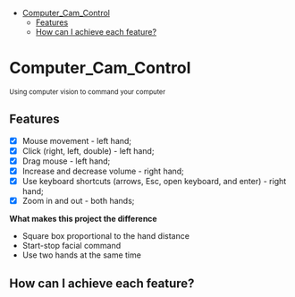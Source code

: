 - [Computer\_Cam\_Control](#computer_cam_control)
  - [Features](#features)
  - [How can I achieve each feature?](#how-can-i-achieve-each-feature)

# Computer_Cam_Control
<small>Using computer vision to command your computer</small>

## Features

- [X] Mouse movement - left hand;
- [X] Click (right, left, double)  - left hand;
- [X] Drag mouse - left hand;
- [X] Increase and decrease volume - right hand; 
- [X] Use keyboard shortcuts (arrows, Esc, open keyboard, and enter) - right hand;
- [X] Zoom in and out - both hands;

**What makes this project the difference**

- Square box proportional to the hand distance
- Start-stop facial command
- Use two hands at the same time

## How can I achieve each feature?